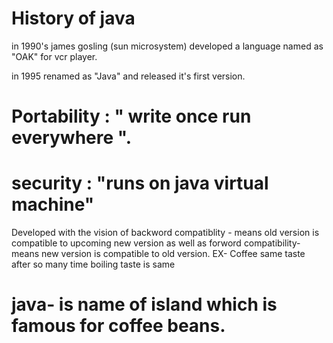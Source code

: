 # History of java
in 1990's james gosling (sun microsystem) developed a language named as "OAK" for vcr player.

in 1995 renamed as "Java" and released it's first version.

# Portability : " write once run everywhere ". 
# security : "runs on java virtual machine"
Developed with the vision of backword compatiblity - means old version is compatible to upcoming  new version
             as well as      forword compatibility- means new version is compatible to old version.
                          EX- Coffee same taste after so many time boiling taste is same

# java- is name of island which is famous for coffee beans.
